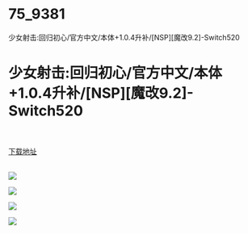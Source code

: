 # 75_9381
少女射击:回归初心/官方中文/本体+1.0.4升补/[NSP][魔改9.2]-Switch520
# 少女射击:回归初心/官方中文/本体+1.0.4升补/[NSP][魔改9.2]-Switch520
 <br/></br>
[下载地址](https://www.switch520.cc/article/9381 "下载地址")
<br/></br>

<p><span style="color: #ffffff;"><strong><img src="https://www.switch520.cc/muke_img/upload_art_editor_20210129-1_855d3b7107e82ea8180a0b271eb7fcb1.jpg"></strong></span></p>
<p><span style="color: #ffffff;"><strong><img src="https://www.switch520.cc/muke_img/upload_art_editor_20210129-1_b0b3c028d7adcb32e00cf321c1aa1711.jpg"></strong></span></p>
<p><span style="color: #ffffff;"><strong><img src="https://www.switch520.cc/muke_img/upload_art_editor_20210129-1_d66d2f5afc59b8af2959a8d4e9a5b31e.jpg"></strong></span></p>
<p><span style="color: #ffffff;"><strong><img src="https://www.switch520.cc/muke_img/upload_art_editor_20210129-1_66c577783770640c1538bddbfde80009.jpg"></strong></span></p>
<p><span style="color: #ffffff;"><strong>&nbsp;</strong></span></p>
